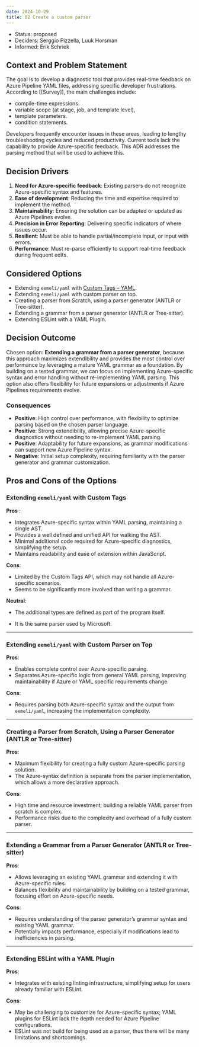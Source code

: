 ```yaml
---
date: 2024-10-29
title: 02 Create a custom parser
---
```

- Status: proposed
- Deciders: Serggio Pizzella, Luuk Horsman
- Informed: Erik Schriek

## Context and Problem Statement
The goal is to develop a diagnostic tool that provides real-time feedback on Azure Pipeline YAML files, addressing specific developer frustrations. According to [[Survey]], the main challenges include:
- compile-time expressions.
- variable scope (at stage, job, and template level),
- template parameters.
- condition statements. 

Developers frequently encounter issues in these areas, leading to lengthy troubleshooting cycles and reduced productivity. Current tools lack the capability to provide Azure-specific feedback. This ADR addresses the parsing method that will be used to achieve this.

## Decision Drivers
1. **Need for Azure-specific feedback**: Existing parsers do not recognize Azure-specific syntax and features.
2. **Ease of development**: Reducing the time and expertise required to implement the method.
3. **Maintainability**: Ensuring the solution can be adapted or updated as Azure Pipelines evolve.
4. **Precision in Error Reporting**: Delivering specific indicators of where issues occur.
1. **Resilient**: Must be able to handle partial/incomplete input, or input with errors.
5. **Performance**: Must re-parse efficiently to support real-time feedback during frequent edits.

## Considered Options
- Extending `eemeli/yaml` with [Custom Tags – YAML](https://eemeli.org/yaml/#writing-custom-tags).
- Extending `eemeli/yaml` with custom parser on top.
- Creating a parser from Scratch, using a parser generator (ANTLR or Tree-sitter).
- Extending a grammar from a parser generator (ANTLR or Tree-sitter).
- Extending ESLint with a YAML Plugin.

## Decision Outcome
Chosen option: **Extending a grammar from a parser generator**, because this approach maximizes extendibility and provides the most control over performance by leveraging a mature YAML grammar as a foundation. By building on a tested grammar, we can focus on implementing Azure-specific syntax and error handling without re-implementing YAML parsing. This option also offers flexibility for future expansions or adjustments if Azure Pipelines requirements evolve.

### Consequences

- **Positive**: High control over performance, with flexibility to optimize parsing based on the chosen parser language.
- **Positive**: Strong extendibility, allowing precise Azure-specific diagnostics without needing to re-implement YAML parsing.
- **Positive**: Adaptability for future expansions, as grammar modifications can support new Azure Pipeline syntax.
- **Negative**: Initial setup complexity, requiring familiarity with the parser generator and grammar customization.

## Pros and Cons of the Options
### Extending `eemeli/yaml` with Custom Tags

**Pros** :
- Integrates Azure-specific syntax within YAML parsing, maintaining a single AST.
- Provides a well defined and unified API for walking the AST.
- Minimal additional code required for Azure-specific diagnostics, simplifying the setup.
- Maintains readability and ease of extension within JavaScript.

 **Cons**:
- Limited by the Custom Tags API, which may not handle all Azure-specific scenarios.
- Seems to be significantly more involved than writing a grammar.

**Neutral**:
- The additional types are defined as part of the program itself.
* It is the same parser used by Microsoft.


---

### Extending `eemeli/yaml` with Custom Parser on Top

 **Pros**:
 - Enables complete control over Azure-specific parsing.
 - Separates Azure-specific logic from general YAML parsing, improving maintainability if Azure or YAML specific requirements change.
 
 **Cons**:
 - Requires parsing both Azure-specific syntax and the output from `eemeli/yaml`, increasing the implementation complexity.

---

### Creating a Parser from Scratch, Using a Parser Generator (ANTLR or Tree-sitter)

 **Pros**:
 - Maximum flexibility for creating a fully custom Azure-specific parsing solution.
 - The Azure-syntax definition is separate from the parser implementation, which allows a more declarative approach.
 
 **Cons**:
 - High time and resource investment; building a reliable YAML parser from scratch is complex.
 - Performance risks due to the complexity and overhead of a fully custom parser.

---

### Extending a Grammar from a Parser Generator (ANTLR or Tree-sitter)

 **Pros**:
 - Allows leveraging an existing YAML grammar and extending it with Azure-specific rules.
 - Balances flexibility and maintainability by building on a tested grammar, focusing effort on Azure-specific needs.
 
 **Cons**:
 - Requires understanding of the parser generator’s grammar syntax and existing YAML grammar.
 - Potentially impacts performance, especially if modifications lead to inefficiencies in parsing.

---

### Extending ESLint with a YAML Plugin

 **Pros**:
 - Integrates with existing linting infrastructure, simplifying setup for users already familiar with ESLint.
 
 **Cons**:
 - May be challenging to customize for Azure-specific syntax; YAML plugins for ESLint lack the depth needed for Azure Pipeline configurations.
 - ESLint was not build for being used as a parser, thus there will be many limitations and shortcomings.
